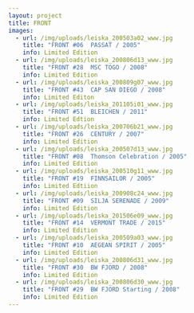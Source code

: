 ```yaml
---
layout: project
title: FRONT
images:
  - url: /img/uploads/leiska_200503a02_www.jpg
    title: "FRONT #06  PASSAT / 2005"
    info: Limited Edition
  - url: /img/uploads/leiska_200806d13_www.jpg
    title: "FRONT #28  MSC TOGO / 2008"
    info: Limited Edition
  - url: /img/uploads/leiska_200809g07_www.jpg
    title: "FRONT #43  CAP SAN DIEGO / 2008"
    info: Limited Editon
  - url: /img/uploads/leiska_201105i01_www.jpg
    title: "FRONT #51  BLEICHEN / 2011"
    info: Limited Edtion
  - url: /img/uploads/leiska_200706b21_www.jpg
    title: "FRONT #26  CENTURY / 2007"
    info: Limited Edition
  - url: /img/uploads/leiska_200507d13_www.jpg
    title: "FRONT #08  Thomson Celebration / 2005"
    info: Limited Edition
  - url: /img/uploads/leiska_200510g11_www.jpg
    title: "FRONT #19  FINNSAILOR / 2005"
    info: Limited Edtiion
  - url: /img/uploads/leiska_200908c24_www.jpg
    title: "FRONT #09  SILJA SERENADE / 2009"
    info: Limited Edition
  - url: /img/uploads/leiska_201506e09_www.jpg
    title: "FRONT #14  VERMONT TRADE / 2015"
    info: Limited Edition
  - url: /img/uploads/leiska_200509a03_www.jpg
    title: "FRONT #10  AEGEAN SPIRIT / 2005"
    info: Limited Edition
  - url: /img/uploads/leiska_200806d31_www.jpg
    title: "FRONT #30  BW FJORD / 2008"
    info: Limited Edition
  - url: /img/uploads/leiska_200806d30_www.jpg
    title: "FRONT #29  BW FJORD Starting / 2008"
    info: Limited Edition
---
```

